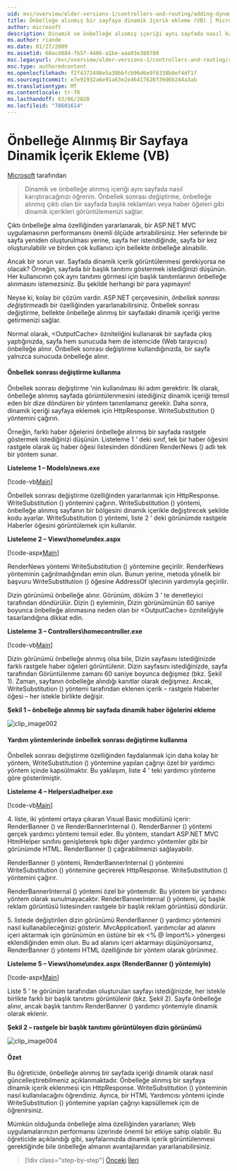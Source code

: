 ```yaml
---
uid: mvc/overview/older-versions-1/controllers-and-routing/adding-dynamic-content-to-a-cached-page-vb
title: Önbelleğe alınmış bir sayfaya dinamik Içerik ekleme (VB) | Microsoft Docs
author: microsoft
description: Dinamik ve önbelleğe alınmış içeriği aynı sayfada nasıl karıştıracağınızı öğrenin. Önbellek sonrası değiştirme, başlık reklamları o gibi dinamik içeriği görüntülemenizi sağlar...
ms.author: riande
ms.date: 01/27/2009
ms.assetid: 68acd884-fb57-4486-a1be-aaa93e380780
msc.legacyurl: /mvc/overview/older-versions-1/controllers-and-routing/adding-dynamic-content-to-a-cached-page-vb
msc.type: authoredcontent
ms.openlocfilehash: f2f4372498e5a38bbfcb96d6e9f6338b0ef4df1f
ms.sourcegitcommit: e7e91932a6e91a63e2e46417626f39d6b244a3ab
ms.translationtype: MT
ms.contentlocale: tr-TR
ms.lasthandoff: 03/06/2020
ms.locfileid: "78601614"
---
```

# <a name="adding-dynamic-content-to-a-cached-page-vb"></a>Önbelleğe Alınmış Bir Sayfaya Dinamik İçerik Ekleme (VB)

[Microsoft](https://github.com/microsoft) tarafından

> Dinamik ve önbelleğe alınmış içeriği aynı sayfada nasıl karıştıracağınızı öğrenin. Önbellek sonrası değiştirme, önbelleğe alınmış çıktı olan bir sayfada başlık reklamları veya haber öğeleri gibi dinamik içerikleri görüntülemenizi sağlar.

Çıktı önbelleğe alma özelliğinden yararlanarak, bir ASP.NET MVC uygulamasının performansını önemli ölçüde artırabilirsiniz. Her seferinde bir sayfa yeniden oluşturulması yerine, sayfa her istendiğinde, sayfa bir kez oluşturulabilir ve birden çok kullanıcı için bellekte önbelleğe alınabilir.

Ancak bir sorun var. Sayfada dinamik içerik görüntülenmesi gerekiyorsa ne olacak? Örneğin, sayfada bir başlık tanıtımı göstermek istediğinizi düşünün. Her kullanıcının çok aynı tanıtımı görmesi için başlık tanıtımlarının önbelleğe alınmasını istemezsiniz. Bu şekilde herhangi bir para yapmayın!

Neyse ki, kolay bir çözüm vardır. ASP.NET çerçevesinin, *önbellek sonrası değiştirme*adlı bir özelliğinden yararlanabilirsiniz. Önbellek sonrası değiştirme, bellekte önbelleğe alınmış bir sayfadaki dinamik içeriği yerine getirmenizi sağlar.

Normal olarak, &lt;OutputCache&gt; özniteliğini kullanarak bir sayfada çıkış yaptığınızda, sayfa hem sunucuda hem de istemcide (Web tarayıcısı) önbelleğe alınır. Önbellek sonrası değiştirme kullandığınızda, bir sayfa yalnızca sunucuda önbelleğe alınır.

#### <a name="using-post-cache-substitution"></a>Önbellek sonrası değiştirme kullanma

Önbellek sonrası değiştirme 'nin kullanılması iki adım gerektirir. İlk olarak, önbelleğe alınmış sayfada görüntülenmesini istediğiniz dinamik içeriği temsil eden bir dize döndüren bir yöntem tanımlamanız gerekir. Daha sonra, dinamik içeriği sayfaya eklemek için HttpResponse. WriteSubstitution () yöntemini çağırın.

Örneğin, farklı haber öğelerini önbelleğe alınmış bir sayfada rastgele göstermek istediğinizi düşünün. Listeleme 1 ' deki sınıf, tek bir haber öğesini rastgele olarak üç haber öğesi listesinden döndüren RenderNews () adlı tek bir yöntem sunar.

**Listeleme 1 – Models\news.exe**

[!code-vb[Main](adding-dynamic-content-to-a-cached-page-vb/samples/sample1.vb)]

Önbellek sonrası değiştirme özelliğinden yararlanmak için HttpResponse. WriteSubstitution () yöntemini çağırın. WriteSubstitution () yöntemi, önbelleğe alınmış sayfanın bir bölgesini dinamik içerikle değiştirecek şekilde kodu ayarlar. WriteSubstitution () yöntemi, liste 2 ' deki görünümde rastgele Haberler öğesini görüntülemek için kullanılır.

**Listeleme 2 – Views\home\ındex.aspx**

[!code-aspx[Main](adding-dynamic-content-to-a-cached-page-vb/samples/sample2.aspx)]

RenderNews yöntemi WriteSubstitution () yöntemine geçirilir. RenderNews yönteminin çağrılmadığından emin olun. Bunun yerine, metoda yönelik bir başvuru WriteSubstitution () öğesine AddressOf işlecinin yardımıyla geçirilir.

Dizin görünümü önbelleğe alınır. Görünüm, döküm 3 ' te denetleyici tarafından döndürülür. Dizin () eyleminin, Dizin görünümünün 60 saniye boyunca önbelleğe alınmasına neden olan bir &lt;OutputCache&gt; özniteliğiyle tasarlandığına dikkat edin.

**Listeleme 3 – Controllers\homecontroller.exe**

[!code-vb[Main](adding-dynamic-content-to-a-cached-page-vb/samples/sample3.vb)]

Dizin görünümü önbelleğe alınmış olsa bile, Dizin sayfasını istediğinizde farklı rastgele haber öğeleri görüntülenir. Dizin sayfasını istediğinizde, sayfa tarafından Görüntülenme zamanı 60 saniye boyunca değişmez (bkz. Şekil 1). Zaman, sayfanın önbelleğe alındığı kanıtlar olarak değişmez. Ancak, WriteSubstitution () yöntemi tarafından eklenen içerik – rastgele Haberler öğesi – her istekle birlikte değişir.

**Şekil 1 – önbelleğe alınmış bir sayfada dinamik haber öğelerini ekleme**

![clip_image002](adding-dynamic-content-to-a-cached-page-vb/_static/image1.jpg)

#### <a name="using-post-cache-substitution-in-helper-methods"></a>Yardım yöntemlerinde önbellek sonrası değiştirme kullanma

Önbellek sonrası değiştirme özelliğinden faydalanmak için daha kolay bir yöntem, WriteSubstitution () yöntemine yapılan çağrıyı özel bir yardımcı yöntem içinde kapsülmaktır. Bu yaklaşım, liste 4 ' teki yardımcı yönteme göre gösterilmiştir.

**Listeleme 4 – Helpers\adhelper.exe**

[!code-vb[Main](adding-dynamic-content-to-a-cached-page-vb/samples/sample4.vb)]

4\. liste, iki yöntemi ortaya çıkaran Visual Basic modülünü içerir: RenderBanner () ve RenderBannerInternal (). RenderBanner () yöntemi gerçek yardımcı yöntemi temsil eder. Bu yöntem, standart ASP.NET MVC HtmlHelper sınıfını genişleterek tıpkı diğer yardımcı yöntemler gibi bir görünümde HTML. RenderBanner () çağırabilmenizi sağlayabilir.

RenderBanner () yöntemi, RenderBannerInternal () yöntemini WriteSubstitution () yöntemine geçirerek HttpResponse. WriteSubstitution () yöntemini çağırır.

RenderBannerInternal () yöntemi özel bir yöntemdir. Bu yöntem bir yardımcı yöntem olarak sunulmayacaktır. RenderBannerInternal () yöntemi, üç başlık reklam görüntüsü listesinden rastgele bir başlık reklam görüntüsü döndürür.

5\. listede değiştirilen dizin görünümü RenderBanner () yardımcı yöntemini nasıl kullanabileceğinizi gösterir. MvcApplication1. yardımcılar ad alanını içeri aktarmak için görünümün en üstüne bir ek &lt;% @ Import%&gt; yönergesi eklendiğinden emin olun. Bu ad alanını içeri aktarmayı düşünüyorsanız, RenderBanner () yöntemi HTML özelliğinde bir yöntem olarak görünmez.

**Listeleme 5 – Views\home\ındex.aspx (RenderBanner () yöntemiyle)**

[!code-aspx[Main](adding-dynamic-content-to-a-cached-page-vb/samples/sample5.aspx)]

Liste 5 ' te görünüm tarafından oluşturulan sayfayı istediğinizde, her istekle birlikte farklı bir başlık tanıtımı görüntülenir (bkz. Şekil 2). Sayfa önbelleğe alınır, ancak başlık tanıtımı RenderBanner () yardımcı yöntemiyle dinamik olarak eklenir.

**Şekil 2 – rastgele bir başlık tanıtımı görüntüleyen dizin görünümü**

![clip_image004](adding-dynamic-content-to-a-cached-page-vb/_static/image2.jpg)

#### <a name="summary"></a>Özet

Bu öğreticide, önbelleğe alınmış bir sayfada içeriği dinamik olarak nasıl güncelleştirebilmeniz açıklanmaktadır. Önbelleğe alınmış bir sayfaya dinamik içerik eklenmesi için HttpResponse. WriteSubstitution () yönteminin nasıl kullanılacağını öğrendiniz. Ayrıca, bir HTML Yardımcısı yöntemi içinde WriteSubstitution () yöntemine yapılan çağrıyı kapsüllemek için de öğrenirsiniz.

Mümkün olduğunda önbelleğe alma özelliğinden yararlanın; Web uygulamalarınızın performansı üzerinde önemli bir etkiye sahip olabilir. Bu öğreticide açıklandığı gibi, sayfalarınızda dinamik içerik görüntülenmesi gerektiğinde bile önbelleğe almanın avantajlarından yararlanabilirsiniz.

> [!div class="step-by-step"]
> [Önceki](improving-performance-with-output-caching-vb.md)
> [İleri](creating-a-controller-vb.md)
